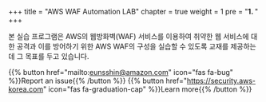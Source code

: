 +++
title = "AWS WAF Automation LAB"
chapter = true
weight = 1
pre = "<b>1. </b>"
+++

본 실습 프로그램은 AWS의 웹방화벽(WAF) 서비스를 이용하여 취약한 웹 서비스에 대한 공격과 이를 방어하기 위한 AWS WAF의 구성을 실습할 수 있도록 교재를 제공하는데 그 목표를 두고 있습니다.

{{% button href="mailto:eunsshin@amazon.com" icon="fas fa-bug" %}}Report an issue{{% /button %}}
{{% button href="https://security.aws-korea.com" icon="fas fa-graduation-cap" %}}Learn more{{% /button %}}
